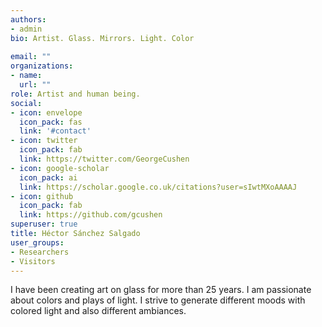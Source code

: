 ```yaml
---
authors:
- admin
bio: Artist. Glass. Mirrors. Light. Color
  
email: ""
organizations:
- name: 
  url: ""
role: Artist and human being.
social:
- icon: envelope
  icon_pack: fas
  link: '#contact'
- icon: twitter
  icon_pack: fab
  link: https://twitter.com/GeorgeCushen
- icon: google-scholar
  icon_pack: ai
  link: https://scholar.google.co.uk/citations?user=sIwtMXoAAAAJ
- icon: github
  icon_pack: fab
  link: https://github.com/gcushen
superuser: true
title: Héctor Sánchez Salgado
user_groups:
- Researchers
- Visitors
---
```


I have been creating art on glass for more than 25 years. I am passionate about colors and plays of light. I strive to generate different moods with colored light and also different ambiances. 
